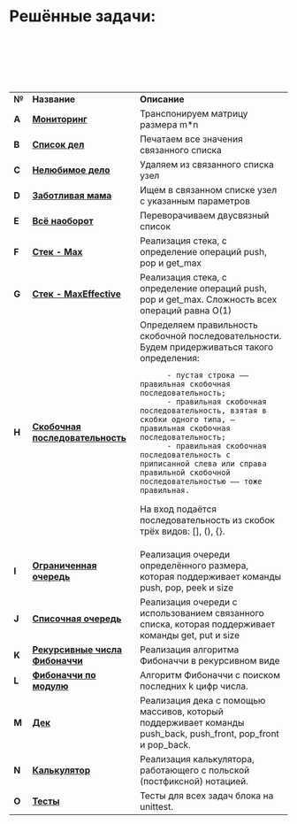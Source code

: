 <!DOCTYPE html>
<html>
 <head>
  <meta charset="utf-8">
 </head>
 <body>
  <h1>Решённые задачи:</h1>
   <table>
    <tr>
      <td><b>№</b></td>
      <td><b>Название</b></td>
      <td><b>Описание</b></td>
     </tr>
     <tr>
      <td><b>A</b></td>
      <td><a href="XXX" target="_blank"><b>Мониторинг</b></a></td>
      <td>Транспонируем матрицу размера m*n</td>
     </tr>
     <tr>
      <td><b>B</b></td>
      <td><a href="XXX" target="_blank"><b>Список дел</b></a></td>
      <td>Печатаем все значения связанного списка</td>
     </tr>
     <tr>
      <td><b>C</b></td>
      <td><a href="XXX" target="_blank"><b>Нелюбимое дело</b></a></td>
      <td>Удаляем из связанного списка узел</td>
     </tr>
     <tr>
      <td><b>D</b></td>
      <td><a href="XXX" target="_blank"><b>Заботливая мама</b></a></td>
      <td>Ищем в связанном списке узел с указанным параметров</td>
     </tr>
     <tr>
      <td><b>E</b></td>
      <td><a href="XXX" target="_blank"><b>Всё наоборот</b></a></td>
      <td>Переворачиваем двусвязный список</td>
     </tr>     
     <tr>
      <td><b>F</b></td>
      <td><a href="XXX" target="_blank"><b>Стек - Max</b></a></td>
      <td>Реализация стека, с определение операций push, pop и get_max</td>
     </tr>     
     <tr>
      <td><b>G</b></td>
      <td><a href="XXX" target="_blank"><b>Стек - MaxEffective</b></a></td>
      <td>Реализация стека, с определение операций push, pop и get_max. Сложность всех операций равна O(1)</td>
     </tr>     
     <tr>
      <td><b>H</b></td>
      <td><a href="XXX" target="_blank"><b>Скобочная последовательность</b></a></td>
      <td>Определяем правильность скобочной последовательности. Будем придерживаться такого определения:
      
          - пустая строка —– правильная скобочная последовательность;
          - правильная скобочная последовательность, взятая в скобки одного типа, – правильная скобочная последовательность;
          - правильная скобочная последовательность с приписанной слева или справа правильной скобочной последовательностью —– тоже правильная.
На вход подаётся последовательность из скобок трёх видов: [], (), {}.
      </td>
     </tr>     
     <tr>
      <td><b>I</b></td>
      <td><a href="XXX" target="_blank"><b>Ограниченная очередь</b></a></td>
      <td>Реализация очереди определённого размера, которая поддерживает команды push, pop, peek и size</td>
     </tr>     
     <tr>
      <td><b>J</b></td>
      <td><a href="XXX" target="_blank"><b>Списочная очередь</b></a></td>
      <td>Реализация очереди с использованием связанного списка, которая поддерживает команды get, put и size</td>
     </tr><tr>     
     <td><b>K</b></td>
      <td><a href="XXX" target="_blank"><b>Рекурсивные числа Фибоначчи</b></a></td>
      <td>Реализация алгоритма Фибоначчи в рекурсивном виде</td>
     </tr>     
     <tr>
      <td><b>L</b></td>
      <td><a href="XXX" target="_blank"><b>Фибоначчи по модулю</b></a></td>
      <td>Алгоритм Фибоначчи с поиском последних k цифр числа.</td>
     </tr>     
     <tr>
      <td><b>M</b></td>
      <td><a href="XXX" target="_blank"><b>Дек</b></a></td>
      <td>Реализация дека с помощью массивов, который поддерживает команды push_back, push_front, pop_front и pop_back.</td>
     </tr>
     <tr>
      <td><b>N</b></td>
      <td><a href="XXX" target="_blank"><b>Калькулятор</b></a></td>
      <td>Реализация калькулятора, работающего с польской (постфиксной) нотацией.</td>
     </tr>
     <tr>
      <td><b>O</b></td>
      <td><a href="XXX" target="_blank"><b>Тесты</b></a></td>
      <td>Тесты для всех задач блока на unittest.</td>
     </tr>
   </table>
 </body>
</html>
